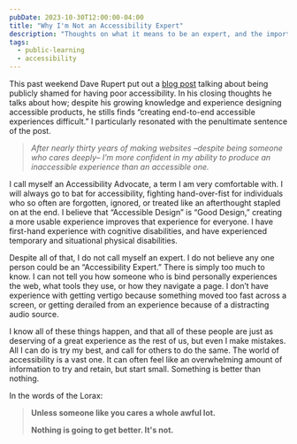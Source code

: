```yaml
---
pubDate: 2023-10-30T12:00:00-04:00
title: "Why I'm Not an Accessibility Expert"
description: "Thoughts on what it means to be an expert, and the importance of continued learning"
tags:
  - public-learning
  - accessibility
---
```


This past weekend Dave Rupert put out a [blog post](https://daverupert.com/2023/10/accessiblity-shamed/) talking about being publicly shamed for having poor accessibility. In his closing thoughts he talks about how; despite his growing knowledge and experience designing accessible products, he stills finds “creating end-to-end accessible experiences difficult.” I particularly resonated with the penultimate sentence of the post.

> _After nearly thirty years of making websites –despite being someone who cares deeply– I’m more confident in my ability to produce an inaccessible experience than an accessible one._

I call myself an Accessibility Advocate, a term I am very comfortable with. I will always go to bat for accessibility, fighting hand-over-fist for individuals who so often are forgotten, ignored, or treated like an afterthought stapled on at the end. I believe that “Accessible Design” is “Good Design,” creating a more usable experience improves that experience for everyone. I have first-hand experience with cognitive disabilities, and have experienced temporary and situational physical disabilities.

Despite all of that, I do not call myself an expert. I do not believe any one person could be an “Accessibility Expert.” There is simply too much to know. I can not tell you how someone who is bind personally experiences the web, what tools they use, or how they navigate a page. I don’t have experience with getting vertigo because something moved too fast across a screen, or getting derailed from an experience because of a distracting audio source.

I know all of these things happen, and that all of these people are just as deserving of a great experience as the rest of us, but even I make mistakes. All I can do is try my best, and call for others to do the same. The world of accessibility is a vast one. It can often feel like an overwhelming amount of information to try and retain, but start small. Something is better than nothing.

In the words of the Lorax:

> **Unless someone like you cares a whole awful lot.**
>
> **Nothing is going to get better. It's not.**

